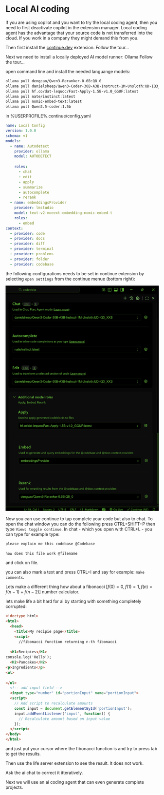 # Local AI coding

If you are using copilot and you want to try the local coding agent, then you need to first deactivate copilot in the extension manager. Local coding agent has the advantage that your source code is not transferred into the cloud.
If you work in a company they might demand this from you.

Then first install the [continue.dev](https://marketplace.visualstudio.com/items?itemName=Continue.continue) extension. Follow the tour...

Next we need to install a locally deployed AI model runner: Ollama
Follow the tour...

open command line and install the needed languange models:

```bash
ollama pull dengcao/Qwen3-Reranker-0.6B:Q8_0  
ollama pull danielsheep/Qwen3-Coder-30B-A3B-Instruct-1M-Unsloth:UD-IQ3_XXS 
ollama pull hf.co/dat-lequoc/Fast-Apply-1.5B-v1.0_GGUF:latest  
ollama pull nate/instinct:latest  
ollama pull nomic-embed-text:latest  
ollama pull Qwen2.5-coder:1.5b   
```

in %USERPROFILE%\.continue\config.yaml

```yaml
name: Local Config
version: 1.0.0
schema: v1
models:
  - name: Autodetect
    provider: ollama
    model: AUTODETECT

    roles:
      - chat
      - edit
      - apply
      - summarize
      - autocomplete
      - rerank
  - name: embeddingsProvider
    provider: lmstudio
    model: text-v2-moeext-embedding-nomic-embed-t
    roles:
      - embed
context:
  - provider: code
  - provider: docs
  - provider: diff
  - provider: terminal
  - provider: problems
  - provider: folder
  - provider: codebase
```

the following configurations needs to be set in continue extension by selecting ``open settings`` from the continue menue (bottom right):

![](06-local_ai_coding.assets/20251023_220003_image.png)

Now you can use continue to tap complete your code but also to chat.
To open the chat window you can do the following press CTRL+SHIFT+P then type ``View: toggle continue``.
In chat - which you open with CTRL+L -  you can type for example type:

```
please explain me this codebase @Codebase

how does this file work @filename

```

and click on file.

you can also mark a text and press CTRL+I and say for example: ``make comments``.

Lets make a different thing how about a fibonacci [$f(0)=0, f(1)=1,f(n)=f(n-1)+f(n-2)$] number calculator.

lets make life a bit hard for ai by starting with something completely corrupted:
```html
<!doctype html>
<html>
  <head>
    <title>My recipie page</title>
    <scipt>
      //fibonacci function returning n-th fibonacci

  <H1>Recipies</H1>
console.log('Hello');
  <H2>Pancakes</H2>
<p>Ingredients</p>
<ul>
  
</ul>
  <!-- add input field -->
  <input type="number" id="portionInput" name="portionInput">
  <script>
    // Add script to recalculate amounts
    const input = document.getElementById('portionInput');
    input.addEventListener('input', function() {
      // Recalculate amount based on input value
    });
  </script>
</body>
</html>
```
and just put your cursor where the fibonacci function is and try to press tab to get the results.

Then use the life server extension to see the result. It does not work.

Ask the ai chat to correct it itteratively.

Next we will use an ai coding agent that can even generate complete projects.